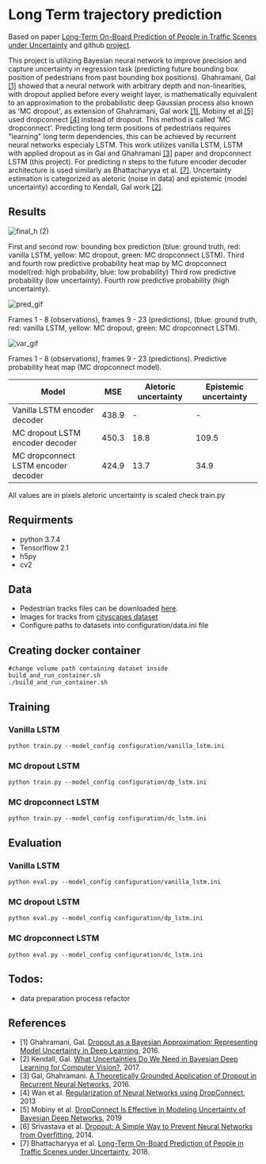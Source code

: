 # Long Term trajectory prediction

Based on paper [Long-Term On-Board Prediction of People in Traffic Scenes under Uncertainty](http://openaccess.thecvf.com/content_cvpr_2018/CameraReady/3887.pdf) and github [project](https://github.com/apratimbhattacharyya18/onboard_long_term_prediction).

This project is utilizing Bayesian neural network to improve precision and  capture uncertainty in regression task (predicting future bounding box position of pedestrians from past bounding box positions). Ghahramani, Gal [[1]](https://arxiv.org/pdf/1506.02142.pdf) showed that a neural network with arbitrary depth and non-linearities, with dropout applied before every weight layer, is mathematically equivalent to an approximation to the probabilistic deep Gaussian process also known as 'MC dropout', as extension of Ghahramani, Gal work [[1]](https://arxiv.org/pdf/1506.02142.pdf), Mobiny et al.[[5]](https://arxiv.org/pdf/1906.04569.pdf) used dropconnect [[4]](http://yann.lecun.com/exdb/publis/pdf/wan-icml-13.pdf) instead of dropout. This method is called 'MC dropconnect'. Predicting long term positions of pedestrians requires "learning" long term dependencies, this can be achieved by recurrent neural networks especialy LSTM.  This work utilizes vanilla LSTM, LSTM with applied dropout as in Gal and Ghahramani [[3]](https://papers.nips.cc/paper/6241-a-theoretically-grounded-application-of-dropout-in-recurrent-neural-networks.pdf) paper and dropconnect LSTM (this project). For predicting n steps to the future encoder decoder architecture is used similarly as Bhattacharyya et al. [[7]](http://openaccess.thecvf.com/content_cvpr_2018/CameraReady/3887.pdf). Uncertainty estimation is categorized as aletoric (noise in data) and epistemic (model uncertainty) according to Kendall, Gal work [[2]](https://arxiv.org/pdf/1703.04977.pdf). 

## Results

![final_h (2)](https://user-images.githubusercontent.com/32457553/71257791-eaa25480-2334-11ea-9175-271e4721aeba.jpg)

First and second row: bounding box prediction (blue: ground truth, red: vanilla LSTM, yellow: MC dropout, green: MC dropconnect LSTM). Third and fourth row predictive probability heat map by MC dropconnect model(red: high probability, blue: low probability) Third row predictive probability (low uncertainty). Fourth row predictive probability (high uncertainty).

![pred_gif](https://user-images.githubusercontent.com/32457553/71253631-c2acf400-2328-11ea-8c58-23e57a226af4.gif)

Frames 1 - 8 (observations), frames 9 - 23 (predictions), (blue: ground truth, red: vanilla LSTM, yellow: MC dropout, green: MC dropconnect LSTM).

![var_gif](https://user-images.githubusercontent.com/32457553/71253732-03a50880-2329-11ea-89ac-2966d6fc421b.gif)

Frames 1 - 8 (observations), frames 9 - 23 (predictions). Predictive probability heat map (MC dropconnect model).

| Model | MSE | Aletoric uncertainty | Epistemic uncertainty |
| ------ | ------ | ------ | ------ |
| Vanilla LSTM encoder decoder| 438.9 | - | - |
| MC dropout LSTM encoder decoder | 450.3 | 18.8 | 109.5 |
| MC dropconnect LSTM encoder decoder |  424.9 | 13.7 | 34.9

All values are in pixels aletoric uncertainty is scaled check train.py

## Requirments 

  - python 3.7.4
  - Tensorlflow 2.1
  - h5py
  - cv2

## Data
  - Pedestrian tracks files can be downloaded  [here](https://drive.google.com/drive/folders/1hOkm0O4AMrF0bNzdbY_RgOkeopE30R6U).
  - Images for tracks from [cityscapes dataset](https://www.cityscapes-dataset.com/downloads/)
  - Configure paths to datasets into configuration/data.ini file

## Creating docker container
```
#change volume path containing dataset inside build_and_run_container.sh
./build_and_run_container.sh
```
## Training
### Vanilla LSTM
```
python train.py --model_config configuration/vanilla_lstm.ini
```
### MC dropout LSTM
```
python train.py --model_config configuration/dp_lstm.ini
```
### MC dropconnect LSTM
```
python train.py --model_config configuration/dc_lstm.ini
```

## Evaluation

### Vanilla LSTM
```
python eval.py --model_config configuration/vanilla_lstm.ini
```
### MC dropout LSTM
```
python eval.py --model_config configuration/dp_lstm.ini
```
### MC dropconnect LSTM
```
python eval.py --model_config configuration/dc_lstm.ini
```
## Todos:
  - data preparation process refactor
  
## References
  - [1] Ghahramani, Gal. [Dropout as a Bayesian Approximation:
Representing Model Uncertainty in Deep Learning](https://arxiv.org/pdf/1506.02142.pdf), 2016.
  - [2] Kendall, Gal. [What Uncertainties Do We Need in Bayesian Deep
Learning for Computer Vision?](https://arxiv.org/pdf/1703.04977.pdf), 2017.
  - [3] Gal, Ghahramani. [A Theoretically Grounded Application of Dropout in
Recurrent Neural Networks](https://papers.nips.cc/paper/6241-a-theoretically-grounded-application-of-dropout-in-recurrent-neural-networks.pdf), 2016.
  - [4] Wan et al. [Regularization of Neural Networks using DropConnect](http://yann.lecun.com/exdb/publis/pdf/wan-icml-13.pdf), 2013
  - [5] Mobiny et al. [DropConnect Is Effective in Modeling Uncertainty
of Bayesian Deep Networks](https://arxiv.org/pdf/1906.04569.pdf), 2019
  - [6] Srivastava et al. [Dropout: A Simple Way to Prevent Neural Networks from Overfitting](https://www.cs.toronto.edu/~hinton/absps/JMLRdropout.pdf), 2014.
  - [7] Bhattacharyya et al. [Long-Term On-Board Prediction of People in Traffic Scenes under Uncertainty](http://openaccess.thecvf.com/content_cvpr_2018/CameraReady/3887.pdf), 2018.
